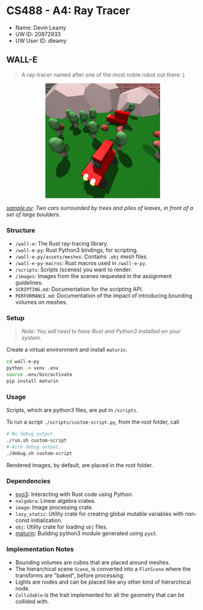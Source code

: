 # CS488 - A4: Ray Tracer

-   Name: Devin Leamy
-   UW ID: 20872933
-   UW User ID: dleamy

## WALL-E

> A ray-tracer named after one of the most noble robot out there :)

<p align="center">
  <img src="./images/sample.png" width="300" height="300">
    <p><i><u>sample.py</u>: Two cars surrounded by trees and piles of leaves, in front of a set of large boulders.</i></p>
</p>

### Structure

-   `/wall-e`: The Rust ray-tracing library.
-   `/wall-e-py`: Rust Python3 bindings, for scripting.
-   `/wall-e-py/assets/meshes`: Contains `.obj` mesh files.
-   `/wall-e-py-macros`: Rust macros used in `/wall-e-py`.
-   `/scripts`: Scripts (scenes) you want to render.
-   `/images`: Images from the scenes requested in the assignment guidelines.
-   `SCRIPTING.md`: Documentation for the scripting API.
-   `PERFORMANCE.md`: Documentation of the impact of introducing bounding volumes on meshes.

### Setup

> _Note: You will need to have Rust and Python3 installed on your system._

Create a virtual environment and install `maturin`.

```bash
cd wall-e-py
python -m venv .env
source .env/bin/activate
pip install maturin
```

### Usage

Scripts, which are python3 files, are put in `/scripts`.

To run a script `./scripts/custom-script.py`, from the root folder, call

```bash
# No debug output.
./run.sh custom-script
# With debug output.
./debug.sh custom-script
```

Rendered images, by default, are placed in the root folder.

### Dependencies

-   [pyo3](https://github.com/PyO3/pyo3): Interacting with Rust code using Python.
-   `nalgebra`: Linear algebra cratea.
-   `image`: Image processing crate.
-   `lazy_static`: Utility crate for creating global mutable variables with non-const initialization.
-   `obj`: Utility crate for loading `obj` files.
-   [maturin](https://github.com/PyO3/maturin): Building python3 module generated using `pyo3`.

### Implementation Notes

-   Bounding volumes are cubes that are placed around meshes.
-   The hierarchical scene `Scene`, is converted into a `FlatScene` where the transforms are "baked", before processing.
-   Lights are nodes and can be placed like any other kind of hierarchical node.
-   `Collidable` is the trait implemented for all the geometry that can be collided with.
